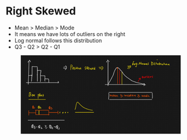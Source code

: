 # Right Skewed

* Mean > Median > Mode
* It means we have lots of outliers on the right
* Log normal follows this distribution
* Q3 - Q2 > Q2 - Q1

<figure><img src="../../.gitbook/assets/image (8).png" alt=""><figcaption></figcaption></figure>
